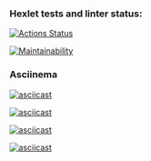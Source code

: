 ### Hexlet tests and linter status:
[![Actions Status](https://github.com/SergeiYakimovich/java-project-lvl1/workflows/hexlet-check/badge.svg)](https://github.com/SergeiYakimovich/java-project-lvl1/actions)

[![Maintainability](https://api.codeclimate.com/v1/badges/a99a88d28ad37a79dbf6/maintainability)](https://codeclimate.com/github/codeclimate/codeclimate/maintainability)

###  Asciinema
[![asciicast](https://asciinema.org/a/XkGuRI0Fzv7k0UuNESelaBjq5.svg)](https://asciinema.org/a/XkGuRI0Fzv7k0UuNESelaBjq5)

[![asciicast](https://asciinema.org/a/Qghj0pUJcNOLJs9kk6E8xEzmL.svg)](https://asciinema.org/a/Qghj0pUJcNOLJs9kk6E8xEzmL)

[![asciicast](https://asciinema.org/a/04Y6WrbejYRLCZHCC45wnfsJV.svg)](https://asciinema.org/a/04Y6WrbejYRLCZHCC45wnfsJV)

[![asciicast](https://asciinema.org/a/sscbw6sytKndBMEi2R5kS5UHP.svg)](https://asciinema.org/a/sscbw6sytKndBMEi2R5kS5UHP)

